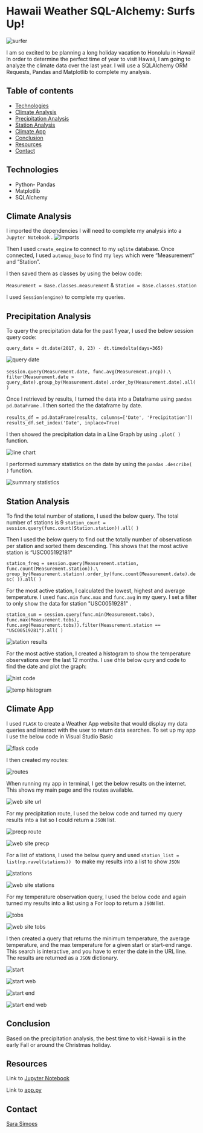 # Hawaii Weather SQL-Alchemy: Surfs Up!

![surfer](Images/surfs-up.png)

I am so excited to be planning a long holiday vacation to Honolulu in Hawaii! In order to determine the perfect time of year to visit Hawaii, I am going to analyze the climate data over the last year. I will use a SQLAlchemy ORM Requests, Pandas and Matplotlib to complete my analysis.

## Table of contents
* [Technologies](#technologies)
* [Climate Analysis](#climate-analysis)
* [Precipitation Analysis](#precipitation-analysis)
* [Station Analysis](#station-analysis)
* [Climate App](#climate-app)
* [Conclusion](#conclusion)
* [Resources](#resources)
* [Contact](#contact)

## Technologies
* Python- Pandas
* Matplotlib
* SQLAlchemy

## Climate Analysis

I imported the dependencies I will need to complete my analysis into a `Jupyter Notebook` . 
![imports](Images/import.PNG)

Then I used `create_engine` to connect to my `sqlite` database. Once connected, I used `automap_base` to find my `leys` which were “Measurement” and “Station”. 

I then saved them as classes by using the below code: 

`Measurement = Base.classes.measurement`  &  `Station = Base.classes.station` 

I used `Session(engine)`  to complete my queries. 

## Precipitation Analysis

To query the precipitation data for the past 1 year, I used the below session query code: 

` query_date = dt.date(2017, 8, 23) - dt.timedelta(days=365) ` 

![query date](Images/query_date.PNG)

`session.query(Measurement.date, func.avg(Measurement.prcp)).\ `
   ` filter(Measurement.date > query_date).group_by(Measurement.date).order_by(Measurement.date).all()` 

Once I retrieved by results, I turned the data into a Dataframe using `pandas`  ` pd.DataFrame` . I then sorted the the dataframe by date. 

 ` results_df = pd.DataFrame(results, columns=['Date', 'Precipitation']) `
 `  results_df.set_index('Date', inplace=True) `

I then showed the precipitation data in a Line Graph by using ` .plot( ) ` function. 

![line chart](Images/precp_line.PNG)

I performed summary statistics on the date by using the `pandas`  ` .describe( ) ` function. 

![summary statistics](Images/sum_stats.PNG)

## Station Analysis

To find the total number of stations, I used the below query. The total number of stations is 9
` station_count = session.query(func.count(Station.station)).all( ) `

Then I used the below query to find out the totally number of observatiosn per station and sorted them descending. This shows that the most active station is “USC005192181” 

` station_freq = session.query(Measurement.station, func.count(Measurement.station)).\
    group_by(Measurement.station).order_by(func.count(Measurement.date).desc( )).all( ) `

For the most active station, I calculated the lowest, highest and average temperature. I used `func.min` `func.max` and `func.avg` in my query. I set a filter to only show the data for station "USC00519281" .

` station_sum = session.query(func.min(Measurement.tobs), func.max(Measurement.tobs),   
func.avg(Measurement.tobs)).filter(Measurement.station == "USC00519281").all( ) `

![station results](Images/USC00519281.PNG)

For the most active station, I created a histogram to show the temperature observations over the last 12 months. I use dhte below qury and code to find the date and plot the graph:

![hist code](Images/hist_code.PNG)

![temp histogram](Images/temp_hist.PNG)

## Climate App

I used `FLASK` to create a Weather App website that would display my data queries and interact with the user to return data searches. 
To set up my app I use the below code in Visual Studio Basic

![flask code](Images/flask_setup.PNG)

I then created my routes: 

![routes](Images/routes.PNG)

When running my app in terminal, I get the below results on the internet. This shows my main page and the routes available. 

![web site url](Images/web_site_route.PNG)

For my precipitation route, I used the below code and turned my query results into a list so I could return a `JSON` list.

![precp route](Images/precp_route.PNG)

![web site precp](Images/web_precp.PNG)

For a list of stations, I used the below query and used `station_list = list(np.ravel(stations)) ` to make my results into a list to show `JSON` 

![stations](Images/station_route.PNG)

![web site stations](Images/web_station.PNG)

For my temperature observation query, I used the below code and again turned my results into a list using a For loop to return a `JSON` list. 

![tobs](Images/tobs_route.PNG)

![web site tobs](Images/web_tobs.PNG)

I then created a query that returns the minimum temperature, the average temperature, and the max temperature for a given start or start-end range. This search is interactive, and you have to enter the date in the URL line. The results are returned as a `JSON` dictionary. 

![start](Images/start_route.PNG)

![start web](Images/web_temp_start.PNG)

![start end](Images/start_end_route.PNG)

![start end web](Images/web_temp_start_end.PNG)


## Conclusion

Based on the precipitation analysis, the best time to visit Hawaii is in the early Fall or around the Christmas holiday. 

## Resources 

Link to [Jupyter Notebook]( https://github.com/Ssimoes48/SQLAlchemy_Challenge/blob/main/sara_climate.ipynb) 

Link to [app.py]( https://github.com/Ssimoes48/SQLAlchemy_Challenge/blob/main/app.py)


## Contact

[Sara Simoes](https://ssimoes48.github.io/)
